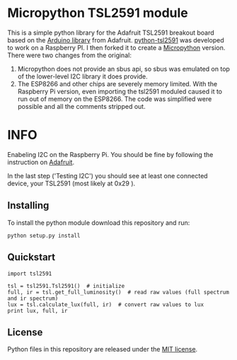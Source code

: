 # Micropython TSL2591 module

This is a simple python library for the Adafruit TSL2591 breakout board based on the [Arduino library](https://github.com/adafruit/Adafruit_TSL2591_Library) from Adafruit. [python-tsl2591](https://github.com/maxlklaxl/python-tsl2591) was developed to work on a Raspberry PI. I then forked it to create a [Micropython](http://www.micropython.org) version. There were two changes from the original:

1. Micropython does not provide an sbus api, so sbus was emulated on top of the lower-level I2C library it does provide.
2. The ESP8266 and other chips are severely memory limited. With the Raspberry Pi version, even importing the tsl2591 moduled caused it to run out of memory on the ESP8266. The code was simplified were possible and all the comments stripped out.

# INFO

Enabeling I2C on the Raspberry Pi. You should be fine by following the instruction on [Adafruit](https://learn.adafruit.com/adafruits-raspberry-pi-lesson-4-gpio-setup/configuring-i2c).

In the last step ('Testing I2C') you should see at least one connected device, your TSL2591 (most likely at 0x29 ).




## Installing ##

To install the python module download this repository and run:

```
python setup.py install
```



## Quickstart ##


```
import tsl2591

tsl = tsl2591.Tsl2591()  # initialize
full, ir = tsl.get_full_luminosity()  # read raw values (full spectrum and ir spectrum)
lux = tsl.calculate_lux(full, ir)  # convert raw values to lux
print lux, full, ir
```




## License ##

Python files in this repository are released under the [MIT license](LICENSE.md).

